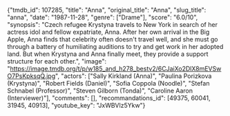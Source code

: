 {"tmdb_id": 107285, "title": "Anna", "original_title": "Anna", "slug_title": "anna", "date": "1987-11-28", "genre": ["Drame"], "score": "6.0/10", "synopsis": "Czech refugee Krystyna travels to New York in search of her actress idol and fellow expatriate, Anna. After her own arrival in the Big Apple, Anna finds that celebrity often doesn't travel well, and she must go through a battery of humiliating auditions to try and get work in her adopted land. But when Krystyna and Anna finally meet, they provide a support structure for each other.", "image": "https://image.tmdb.org/t/p/w185_and_h278_bestv2/6CJaiXo2DlX8mEVSwO7PsKpksqQ.jpg", "actors": ["Sally Kirkland (Anna)", "Paulina Porizkova (Krystyna)", "Robert Fields (Daniel)", "Sofia Coppola (Noodle)", "Stefan Schnabel (Professor)", "Steven Gilborn (Tonda)", "Caroline Aaron (Interviewer)"], "comments": [], "recommandations_id": [49375, 60041, 31945, 40913], "youtube_key": "JxWBVlz5Ykw"}